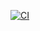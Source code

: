 [![CI](https://github.com/gergelykiss2/simple-chat/actions/workflows/gradle.yml/badge.svg?branch=main)](https://github.com/gergelykiss2/simple-chat/actions/workflows/gradle.yml)
